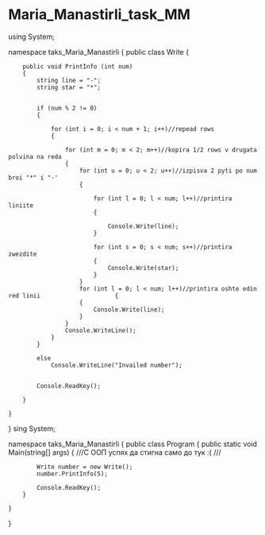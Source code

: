 # Maria_Manastirli_task_MM
using System;

namespace taks_Maria_Manastirli
{
    public class Write
    {
       

        public void PrintInfo (int num)
        {
            string line = "-";
            string star = "*";


            if (num % 2 != 0)
            {

                for (int i = 0; i < num + 1; i++)//repead rows
                {

                    for (int m = 0; m < 2; m++)//kopira 1/2 rows v drugata polvina na reda
                    {
                        for (int u = 0; u < 2; u++)//izpisva 2 pyti po num broi "*" i "-'
                        {

                            for (int l = 0; l < num; l++)//printira liniite
                            {

                                Console.Write(line);
                            }

                            for (int s = 0; s < num; s++)//printira zwezdite
                            {
                                Console.Write(star);
                            }
                        }
                        for (int l = 0; l < num; l++)//printira oshte edin red linii                     {
                        {
                            Console.Write(line);
                        }
                    }
                    Console.WriteLine();
                }
            }

            else
                Console.WriteLine("Invailed number");


            Console.ReadKey();

        }

    }
}
sing System;

namespace taks_Maria_Manastirli
{
    public class Program
    {
        public static void Main(string[] args)
        {
            ///С ООП успях да стигна само до тук :(
            ///

            Write number = new Write();
            number.PrintInfo(5);
                                   
            Console.ReadKey();
        }
        
    }
    

}
